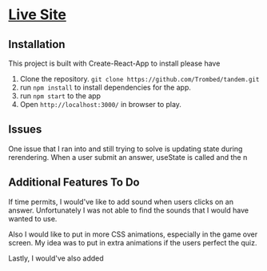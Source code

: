 # [Live Site](https://eric-tandem-quiz.herokuapp.com/)

## Installation
This project is built with Create-React-App to install please have 

1. Clone the repository. ```git clone https://github.com/Trombed/tandem.git```
2. run ```npm install``` to install dependencies for the app.
3. run ```npm start``` to the app
4. Open ```http://localhost:3000/``` in browser to play.


## Issues

One issue that I ran into and still trying to solve is updating state during rerendering. When a user submit an answer, useState is called and the n

## Additional Features To Do
If time permits, I would've like to add sound when users clicks on an answer. Unfortunately I was not able to find the sounds that I would have wanted to use.

Also I would like to put in more CSS animations, especially in the game over screen. My idea was to put in extra animations if the users perfect the quiz. 

Lastly, I would've also added 

